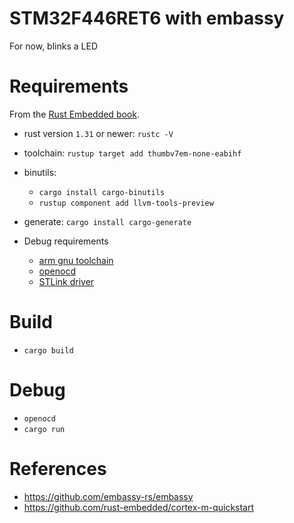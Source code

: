 # STM32F446RET6 with embassy

For now, blinks a LED

# Requirements
From the [Rust Embedded book](https://docs.rust-embedded.org/book/intro/install.html).
- rust version `1.31` or newer: `rustc -V`
- toolchain: `rustup target add thumbv7em-none-eabihf`
- binutils:
  - `cargo install cargo-binutils`
  - `rustup component add llvm-tools-preview`
- generate: `cargo install cargo-generate`

- Debug requirements
  - [arm gnu toolchain](https://developer.arm.com/downloads/-/arm-gnu-toolchain-downloads)
  - [openocd](https://github.com/xpack-dev-tools/openocd-xpack/releases)
  - [STLink driver](https://www.st.com/en/development-tools/stsw-link009.html)

# Build
- `cargo build`

# Debug
- `openocd`
- `cargo run`

# References
- https://github.com/embassy-rs/embassy
- https://github.com/rust-embedded/cortex-m-quickstart
